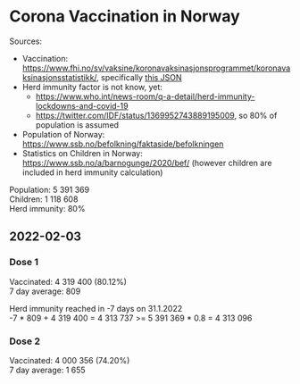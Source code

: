 # Corona Vaccination in Norway

Sources:

- Vaccination: <https://www.fhi.no/sv/vaksine/koronavaksinasjonsprogrammet/koronavaksinasjonsstatistikk/>, specifically [this JSON](https://www.fhi.no/api/chartdata/api/99119)
- Herd immunity factor is not know, yet:
  - <https://www.who.int/news-room/q-a-detail/herd-immunity-lockdowns-and-covid-19>
  - <https://twitter.com/IDF/status/1369952743889195009>, so 80% of population is assumed
- Population of Norway: <https://www.ssb.no/befolkning/faktaside/befolkningen>
- Statistics on Children in Norway: https://www.ssb.no/a/barnogunge/2020/bef/ (however children are included in herd immunity calculation)

Population: 5 391 369  
Children: 1 118 608  
Herd immunity: 80%  

## 2022-02-03

### Dose 1

Vaccinated: 4 319 400 (80.12%)  
7 day average: 809

Herd immunity reached in -7 days on 31.1.2022  
-7 * 809 + 4 319 400 = 4 313 737 >= 5 391 369 * 0.8 = 4 313 096

### Dose 2

Vaccinated: 4 000 356 (74.20%)  
7 day average: 1 655

